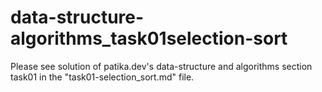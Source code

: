 # data-structure-algorithms_task01selection-sort

Please see solution of patika.dev's data-structure and algorithms section task01 in the "task01-selection_sort.md" file.
